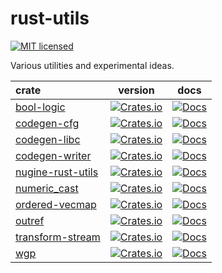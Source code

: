 # rust-utils

[![MIT licensed][license-badge]][license-url]

[license-badge]: https://img.shields.io/badge/license-MIT-blue.svg
[license-url]: ./LICENSE

Various utilities and experimental ideas.

| crate                                            |                                                      version                                                      |                                            docs                                            |
| :----------------------------------------------- | :---------------------------------------------------------------------------------------------------------------: | :----------------------------------------------------------------------------------------: |
| [bool-logic](./crates/bool-logic/)               |        [![Crates.io](https://img.shields.io/crates/v/bool-logic.svg)](https://crates.io/crates/bool-logic)        |        [![Docs](https://docs.rs/bool-logic/badge.svg)](https://docs.rs/bool-logic/)        |
| [codegen-cfg](./crates/codegen-cfg/)             |       [![Crates.io](https://img.shields.io/crates/v/codegen-cfg.svg)](https://crates.io/crates/codegen-cfg)       |       [![Docs](https://docs.rs/codegen-cfg/badge.svg)](https://docs.rs/codegen-cfg/)       |
| [codegen-libc](./crates/codegen-libc/)           |      [![Crates.io](https://img.shields.io/crates/v/codegen-libc.svg)](https://crates.io/crates/codegen-libc)      |      [![Docs](https://docs.rs/codegen-libc/badge.svg)](https://docs.rs/codegen-libc/)      |
| [codegen-writer](./crates/codegen-writer/)       |    [![Crates.io](https://img.shields.io/crates/v/codegen-writer.svg)](https://crates.io/crates/codegen-writer)    |    [![Docs](https://docs.rs/codegen-writer/badge.svg)](https://docs.rs/codegen-writer/)    |
| [nugine-rust-utils](./crates/rust-utils/) | [![Crates.io](https://img.shields.io/crates/v/nugine-rust-utils.svg)](https://crates.io/crates/nugine-rust-utils) | [![Docs](https://docs.rs/nugine-rust-utils/badge.svg)](https://docs.rs/nugine-rust-utils/) |
| [numeric_cast](./crates/numeric_cast/)           |      [![Crates.io](https://img.shields.io/crates/v/numeric_cast.svg)](https://crates.io/crates/numeric_cast)      |      [![Docs](https://docs.rs/numeric_cast/badge.svg)](https://docs.rs/numeric_cast/)      |
| [ordered-vecmap](./crates/ordered-vecmap/)       |    [![Crates.io](https://img.shields.io/crates/v/ordered-vecmap.svg)](https://crates.io/crates/ordered-vecmap)    |    [![Docs](https://docs.rs/ordered-vecmap/badge.svg)](https://docs.rs/ordered-vecmap/)    |
| [outref](./crates/outref/)                       |            [![Crates.io](https://img.shields.io/crates/v/outref.svg)](https://crates.io/crates/outref)            |            [![Docs](https://docs.rs/outref/badge.svg)](https://docs.rs/outref/)            |
| [transform-stream](./crates/transform-stream/)   |  [![Crates.io](https://img.shields.io/crates/v/transform-stream.svg)](https://crates.io/crates/transform-stream)  |  [![Docs](https://docs.rs/transform-stream/badge.svg)](https://docs.rs/transform-stream/)  |
| [wgp](./crates/wgp/)                             |               [![Crates.io](https://img.shields.io/crates/v/wgp.svg)](https://crates.io/crates/wgp)               |               [![Docs](https://docs.rs/wgp/badge.svg)](https://docs.rs/wgp/)               |
